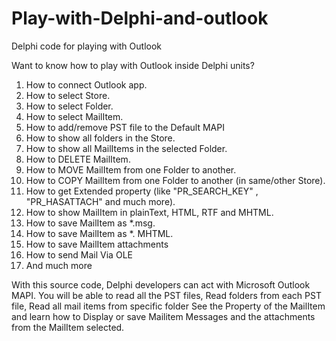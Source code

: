 # Play-with-Delphi-and-outlook
Delphi code for playing with Outlook

Want to know how to play with Outlook inside Delphi units?

1. How to connect Outlook app.
2. How to select Store.
3. How to select Folder.
4. How to select MailItem.
5. How to add/remove PST file to the Default MAPI
6. How to show all folders in the Store.
7. How to show all MailItems in the selected Folder.
8. How to DELETE MailItem.
9. How to MOVE MailItem from one Folder to another.
10. How to COPY MailItem from one Folder to another (in same/other Store).
11. How to get Extended property (like "PR_SEARCH_KEY" , "PR_HASATTACH" and much more).
12. How to show MailItem in plainText, HTML, RTF and MHTML.
13. How to save MailItem as *.msg.
14. How to save MailItem as *. MHTML.
15. How to save MailItem attachments
16. How to send Mail Via OLE
17. And much more

With this source code, Delphi developers can act with Microsoft Outlook MAPI.
You will be able to read all the PST files,
Read folders from each PST file,
Read all mail items from specific folder
See the Property of the MailItem
and learn how to Display or save Mailitem Messages and the attachments from the MailItem selected.
